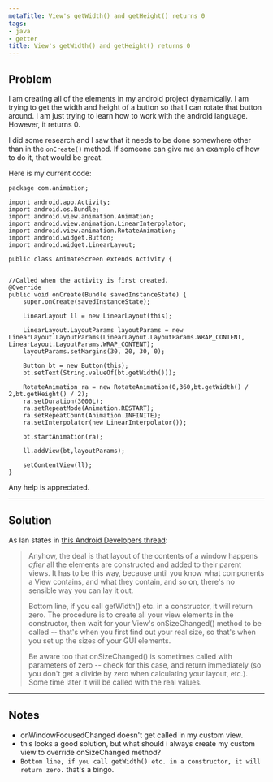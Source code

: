 ```yaml
---
metaTitle: View's getWidth() and getHeight() returns 0
tags:
- java
- getter
title: View's getWidth() and getHeight() returns 0
---
```


## Problem

I am creating all of the elements in my android project dynamically. I am trying to get the width and height of a button so that I can rotate that button around. I am just trying to learn how to work with the android language. However, it returns 0. 


I did some research and I saw that it needs to be done somewhere other than in the `onCreate()` method. If someone can give me an example of how to do it, that would be great. 


Here is my current code:



```
package com.animation;

import android.app.Activity;
import android.os.Bundle;
import android.view.animation.Animation;
import android.view.animation.LinearInterpolator;
import android.view.animation.RotateAnimation;
import android.widget.Button;
import android.widget.LinearLayout;

public class AnimateScreen extends Activity {


//Called when the activity is first created.
@Override
public void onCreate(Bundle savedInstanceState) {
    super.onCreate(savedInstanceState);

    LinearLayout ll = new LinearLayout(this);

    LinearLayout.LayoutParams layoutParams = new LinearLayout.LayoutParams(LinearLayout.LayoutParams.WRAP_CONTENT, LinearLayout.LayoutParams.WRAP_CONTENT);
    layoutParams.setMargins(30, 20, 30, 0);

    Button bt = new Button(this);
    bt.setText(String.valueOf(bt.getWidth()));

    RotateAnimation ra = new RotateAnimation(0,360,bt.getWidth() / 2,bt.getHeight() / 2);
    ra.setDuration(3000L);
    ra.setRepeatMode(Animation.RESTART);
    ra.setRepeatCount(Animation.INFINITE);
    ra.setInterpolator(new LinearInterpolator());

    bt.startAnimation(ra);

    ll.addView(bt,layoutParams);

    setContentView(ll);
}

```

Any help is appreciated.



---

## Solution

As Ian states in [this Android Developers thread](http://groups.google.com/group/android-developers/browse_thread/thread/a53372e1c468ef01?pli=1):



> 
> Anyhow, the deal is that layout of the
>  contents of a window happens
>  *after* all the elements are constructed and added to their parent
>  views. It has to be this way, because
>  until you know what components a View
>  contains, and what they contain, and
>  so on, there's no sensible way you can
>  lay it out.
> 
> 
> Bottom line, if you call getWidth()
>  etc. in a constructor, it will return
>  zero. The procedure is to create all
>  your view elements in the constructor,
>  then wait for your View's
>  onSizeChanged() method to be called --
>  that's when you first find out your
>  real size, so that's when you set up
>  the sizes of your GUI elements.
> 
> 
> Be aware too that onSizeChanged() is
>  sometimes called with parameters of
>  zero -- check for this case, and
>  return immediately (so you don't get a
>  divide by zero when calculating your
>  layout, etc.). Some time later it
>  will be called with the real values.
> 
> 
> 



---

## Notes

- onWindowFocusedChanged doesn't get called in my custom view.
- this looks a good solution, but what should i always create my custom view to override onSizeChanged method?
- `Bottom line, if you call getWidth() etc. in a constructor, it will return zero.` that's a bingo.

